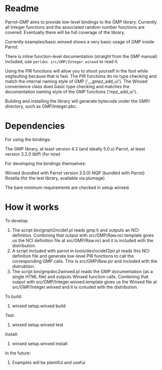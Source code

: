 Readme
======

Parrot-GMP aims to provide low-level bindings to the GMP library.  Currently all Integer functions and the associated random number functions are covered.  Eventually there will be full coverage of the library.

Currently examples/basic.winxed shows a very basic usage of GMP inside Parrot.

There is inline function-level documentation (straight from the GMP manual) included, use `perldoc src/GMP/Integer.winxed` to read it.

Using the PIR functions will allow you to shoot yourself in the foot while segfaulting because that is fast. The PIR functions do no type checking and match the internal naming style of GMP ('\_\_gmpz\_add\_ui').  The Winxed convenience class does basic type checking and matches the documentation naming style of the GMP functions ('mpz\_add\_ui').

Building and installing the library will generate bytecode under the GMP/ directory, such as GMP/Integer.pbc.

Dependencies
============

For using the bindings:

The GMP library, at least version 4.2 (and ideally 5.0.x)
Parrot, at least version 3.2.0
libffi (for now)

For developing the bindings themselves:

Winxed (bundled with Parrot version 3.5.0)
NQP (bundled with Parrot)
Rosella (for the test library, available via plumage)

The bare minimum requirements are checked in setup.winxed.

How it works
============

To develop:

1. The script bin/gmph2ncidef.pl reads gmp.h and outputs an NCI definition. Combining that output with src/GMP/Raw.nci.template gives us the NCI definition file at src/GMP/Raw.nci and it is included with the distribution.
2. A script included with parrot in tools/dev/ncidef2pir.pl reads this NCI definition file and generate low-level PIR functions to call the corresponding GMP calls.  This is src/GMP/Raw.pir and included with the distrubtion.
3. The script bin/gmpdoc2winxed.pl reads the GMP documentation (as a single HTML file) and outputs Winxed function calls.  Combining that output with src/GMP/Integer.winxed.template gives us the Winxed file at src/GMP/Integer.winxed and it is icnluded with the distribution.

To build:

1. winxed setup.winxed build

Test:

1. winxed setup.winxed test

Install:

1. winxed setup.winxed install

In the future:

1. Examples will be plentiful and useful
